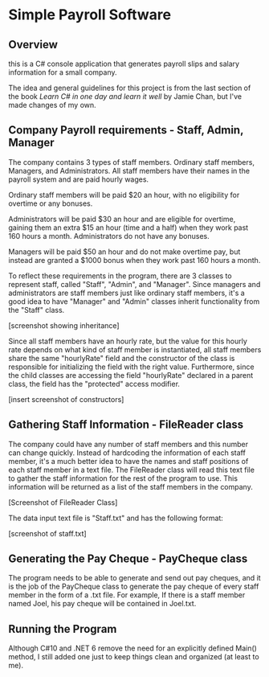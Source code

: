 # Simple Payroll Software 

## Overview
this is a C# console application that generates payroll slips and salary information for a small company.

The idea and general guidelines for this project is from the last section of the book *Learn C# in one day and learn it well* by Jamie Chan, but I've made changes of my own.

## Company Payroll requirements - Staff, Admin, Manager
The company contains 3 types of staff members. Ordinary staff members, Managers, and Administrators. All staff members have their names in the payroll system and are paid hourly wages. 

Ordinary staff members will be paid $20 an hour, with no eligibility for overtime or any bonuses.

Administrators will be paid $30 an hour and are eligible for overtime, gaining them an extra $15 an hour (time and a half) when they work past 160 hours a month. Administrators do not have any bonuses.

Managers will be paid $50 an hour and do not make overtime pay, but instead are granted a $1000 bonus when they work past 160 hours a month.

To reflect these requirements in the program, there are 3 classes to represent staff, called "Staff", "Admin", and "Manager". Since managers and administrators are staff members just like ordinary staff members, it's a good idea to have "Manager" and "Admin" classes inherit functionality from the "Staff" class.

[screenshot showing inheritance]

Since all staff members have an hourly rate, but the value for this hourly rate depends on what kind of staff member is instantiated, all staff members share the same "hourlyRate" field and the constructor of the class is responsible for initializing the field with the right value. Furthermore, since the child classes are accessing the field "hourlyRate" declared in a parent class, the field has the "protected" access modifier.

[insert screenshot of constructors]

## Gathering Staff Information - FileReader class 
The company could have any number of staff members and this number can change quickly. Instead of hardcoding the information of each staff member, it's a much better idea to have the names and staff positions of each staff member in a text file. The FileReader class will read this text file to gather the staff information for the rest of the program to use. This information will be returned as a list of the staff members in the company.

[Screenshot of FileReader Class]

The data input text file is "Staff.txt" and has the following format:

[screenshot of staff.txt]

## Generating the Pay Cheque - PayCheque class
The program needs to be able to generate and send out pay cheques, and it is the job of the PayCheque class to generate the pay cheque of every staff member in the form of a .txt file. For example, If there is a staff member named Joel, his pay cheque will be contained in Joel.txt.

## Running the Program
Although C#10 and .NET 6 remove the need for an explicitly defined Main() method, I still added one just to keep things clean and organized (at least to me). 
